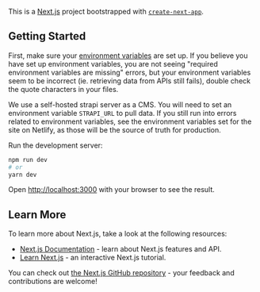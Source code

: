 This is a [Next.js](https://nextjs.org/) project bootstrapped with [`create-next-app`](https://github.com/vercel/next.js/tree/canary/packages/create-next-app).

## Getting Started

First, make sure your [environment variables](https://nextjs.org/docs/basic-features/environment-variables) are set up. If you believe you have set up environment variables, you are not seeing "required environment variables are missing" errors, but your environment variables seem to be incorrect (ie. retrieving data from APIs still fails), double check the quote characters in your files.

We use a self-hosted strapi server as a CMS. You will need to set an environment variable `STRAPI_URL` to pull data. If you still run into errors related to environment variables, see the environment variables set for the site on Netlify, as those will be the source of truth for production.

Run the development server:

```bash
npm run dev
# or
yarn dev
```

Open [http://localhost:3000](http://localhost:3000) with your browser to see the result.

## Learn More

To learn more about Next.js, take a look at the following resources:

- [Next.js Documentation](https://nextjs.org/docs) - learn about Next.js features and API.
- [Learn Next.js](https://nextjs.org/learn) - an interactive Next.js tutorial.

You can check out [the Next.js GitHub repository](https://github.com/vercel/next.js/) - your feedback and contributions are welcome!

